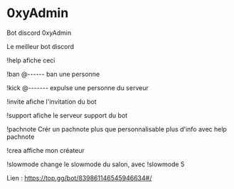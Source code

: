 # 0xyAdmin
Bot discord 0xyAdmin

Le meilleur bot discord





!help
afiche ceci

!ban @------ 
ban une personne

!kick @-------
expulse une personne du serveur

!invite
afiche l'invitation du bot

!support
afiche le serveur support du bot

!pachnote
Crér un pachnote plus que personnalisable plus d'info avec help pachnote

!crea
affiche mon créateur

!slowmode
change le slowmode du salon, avec !slowmode 5





Lien : https://top.gg/bot/839861146545946634#/
